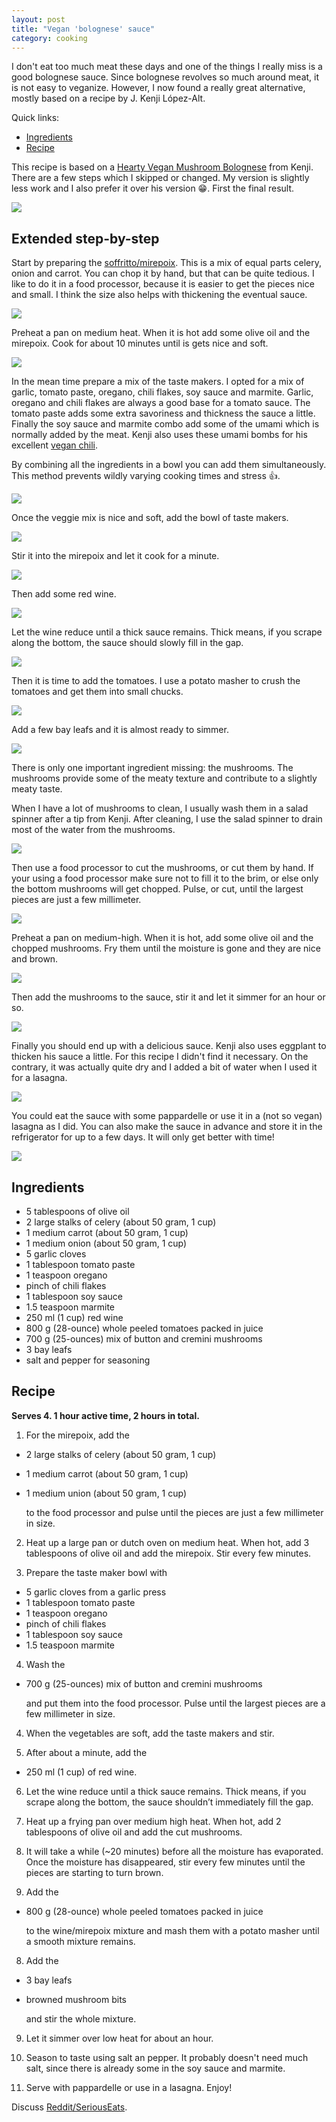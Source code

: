 ```yaml
---
layout: post
title: "Vegan 'bolognese' sauce"
category: cooking
---
```


I don't eat too much meat these days and one of the things I really miss is a good bolognese sauce. Since bolognese revolves so much around meat, it is not easy to veganize. However, I now found a really great alternative, mostly based on a recipe by J. Kenji López-Alt.

Quick links:

- [Ingredients](#ingredients)
- [Recipe](#recipe)

This recipe is based on a [Hearty Vegan Mushroom Bolognese](https://www.seriouseats.com/2014/02/vegan-pasta-with-rich-and-hearty-mushroom-bol.html) from Kenji. There are a few steps which I skipped or changed. My version is slightly less work and I also prefer it over his version 😁. First the final result.

![](/assets/2021-02-16-vegan-bolognese/final_sauce.JPEG)

## Extended step-by-step

Start by preparing the [soffritto/mirepoix](https://en.wikipedia.org/wiki/Mirepoix_(cuisine)). This is a mix of equal parts celery, onion and carrot. You can chop it by hand, but that can be quite tedious. I like to do it in a food processor, because it is easier to get the pieces nice and small. I think the size also helps with thickening the eventual sauce.

![](/assets/2021-02-16-vegan-bolognese/mirepoix.jpeg)

Preheat a pan on medium heat. When it is hot add some olive oil and the mirepoix. Cook for about 10 minutes until is gets nice and soft. 

![](/assets/2021-02-16-vegan-bolognese/mirepoix_cooking.JPEG)

In the mean time prepare a mix of the taste makers. I opted for a mix of garlic, tomato paste, oregano, chili flakes, soy sauce and marmite. Garlic, oregano and chili flakes are always a good base for a tomato sauce. The tomato paste adds some extra savoriness and thickness the sauce a little. Finally the soy sauce and marmite combo add some of the umami which is normally added by the meat. Kenji also uses these umami bombs for his excellent [vegan chili](https://www.seriouseats.com/recipes/2012/01/best-vegetarian-bean-chile-recipe.html).

By combining all the ingredients in a bowl you can add them simultaneously. This method prevents wildly varying cooking times and stress 👍.

![](/assets/2021-02-16-vegan-bolognese/taste_makers.jpeg)

Once the veggie mix is nice and soft, add the bowl of taste makers.

![](/assets/2021-02-16-vegan-bolognese/taste_makers_added.JPEG)

Stir it into the mirepoix and let it cook for a minute.

![](/assets/2021-02-16-vegan-bolognese/taste_makers_mixed.JPEG)

Then add some red wine.

![](/assets/2021-02-16-vegan-bolognese/wine_added.JPEG)

Let the wine reduce until a thick sauce remains. Thick means, if you scrape along the bottom, the sauce should slowly fill in the gap.

![](/assets/2021-02-16-vegan-bolognese/wine_reduced.JPEG)

Then it is time to add the tomatoes. I use a potato masher to crush the tomatoes and get them into small chucks.

![](/assets/2021-02-16-vegan-bolognese/tomatoes.JPEG)

Add a few bay leafs and it is almost ready to simmer.

![](/assets/2021-02-16-vegan-bolognese/bay_leafs.JPEG)

There is only one important ingredient missing: the mushrooms. The mushrooms provide some of the meaty texture and contribute to a slightly meaty taste.

When I have a lot of mushrooms to clean, I usually wash them in a salad spinner after a tip from Kenji. After cleaning, I use the salad spinner to drain most of the water from the mushrooms.

![](/assets/2021-02-16-vegan-bolognese/mushrooms_cleaning.JPEG)

Then use a food processor to cut the mushrooms, or cut them by hand. If your using a food processor make sure not to fill it to the brim, or else only the bottom mushrooms will get chopped. Pulse, or cut, until the largest pieces are just a few millimeter. 

![](/assets/2021-02-16-vegan-bolognese/mushrooms_cut.JPEG)

Preheat a pan on medium-high. When it is hot, add some olive oil and the chopped mushrooms. Fry them until the moisture is gone and they are nice and brown.

![](/assets/2021-02-16-vegan-bolognese/frying_mushrooms.jpeg)

Then add the mushrooms to the sauce, stir it and let it simmer for an hour or so. 

![](/assets/2021-02-16-vegan-bolognese/mushrooms_added_to_sauce.JPEG)

Finally you should end up with a delicious sauce. Kenji also uses eggplant to thicken his sauce a little. For this recipe I didn't find it necessary. On the contrary, it was actually quite dry and I added a bit of water when I used it for a lasagna.

![](/assets/2021-02-16-vegan-bolognese/final_sauce.JPEG)

You could eat the sauce with some pappardelle or use it in a (not so vegan) lasagna as I did. You can also make the sauce in advance and store it in the refrigerator for up to a few days. It will only get better with time!

![](/assets/2021-02-16-vegan-bolognese/lasagna.JPEG)

## Ingredients

- 5 tablespoons of olive oil
- 2 large stalks of celery (about 50 gram, 1 cup)
- 1 medium carrot (about 50 gram, 1 cup)
- 1 medium onion (about 50 gram, 1 cup) 
- 5 garlic cloves
- 1 tablespoon tomato paste 
- 1 teaspoon oregano
- pinch of chili flakes
- 1 tablespoon soy sauce
- 1.5 teaspoon marmite
- 250 ml (1 cup) red wine
- 800 g (28-ounce) whole peeled tomatoes packed in juice
- 700 g (25-ounces) mix of button and cremini mushrooms
- 3 bay leafs
- salt and pepper for seasoning

## Recipe

**Serves 4. 1 hour active time, 2 hours in total.**

1. For the mirepoix, add the 
 - 2 large stalks of celery (about 50 gram, 1 cup)
 - 1 medium carrot (about 50 gram, 1 cup)
 - 1 medium union (about 50 gram, 1 cup) 

   to the food processor and pulse until the pieces are just a few millimeter in size.

2. Heat up a large pan or dutch oven on medium heat. When hot, add 3 tablespoons of olive oil and add the mirepoix. Stir every few minutes.

3. Prepare the taste maker bowl with 
 - 5 garlic cloves from a garlic press
 - 1 tablespoon tomato paste 
 - 1 teaspoon oregano
 - pinch of chili flakes
 - 1 tablespoon soy sauce
 - 1.5 teaspoon marmite

4. Wash the 
- 700 g (25-ounces) mix of button and cremini mushrooms 

    and put them into the food processor. Pulse until the largest pieces are a few millimeter in size.

4. When the vegetables are soft, add the taste makers and stir.  

5. After about a minute, add the 
 - 250 ml (1 cup) of red wine.

6. Let the wine reduce until a thick sauce remains. Thick means, if you scrape along the bottom, the sauce shouldn’t immediately fill the gap.

6. Heat up a frying pan over medium high heat. When hot, add 2 tablespoons of olive oil and add the cut mushrooms. 

6. It will take a while (~20 minutes) before all the moisture has evaporated. Once the moisture has disappeared, stir every few minutes until the pieces are starting to turn brown.

7. Add the 
 - 800 g (28-ounce) whole peeled tomatoes packed in juice

    to the wine/mirepoix mixture and mash them with a potato masher until a smooth mixture remains.

8. Add the 
- 3 bay leafs
- browned mushroom bits

    and stir the whole mixture.

9. Let it simmer over low heat for about an hour. 

10. Season to taste using salt an pepper. It probably doesn't need much salt, since there is already some in the soy sauce and marmite. 

11. Serve with pappardelle or use in a lasagna. Enjoy!

Discuss [Reddit/SeriousEats](https://www.reddit.com/r/seriouseats/comments/ll23js/improved_kenjis_hearty_vegan_mushroom_bolognese/).